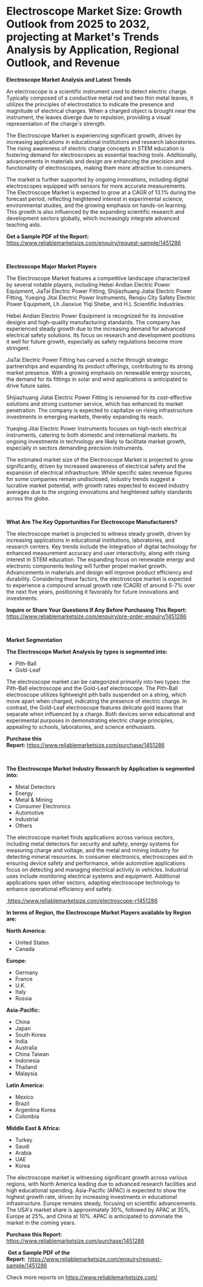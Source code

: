 <p><h1>Electroscope Market Size: Growth Outlook from 2025 to 2032, projecting at Market's Trends Analysis by Application, Regional Outlook, and Revenue</h1></p><p><strong>Electroscope Market Analysis and Latest Trends</strong></p>
<p><p>An electroscope is a scientific instrument used to detect electric charge. Typically composed of a conductive metal rod and two thin metal leaves, it utilizes the principles of electrostatics to indicate the presence and magnitude of electrical charges. When a charged object is brought near the instrument, the leaves diverge due to repulsion, providing a visual representation of the charge's strength.</p><p>The Electroscope Market is experiencing significant growth, driven by increasing applications in educational institutions and research laboratories. The rising awareness of electric charge concepts in STEM education is fostering demand for electroscopes as essential teaching tools. Additionally, advancements in materials and design are enhancing the precision and functionality of electroscopes, making them more attractive to consumers.</p><p>The market is further supported by ongoing innovations, including digital electroscopes equipped with sensors for more accurate measurements. The Electroscope Market is expected to grow at a CAGR of 13.1% during the forecast period, reflecting heightened interest in experimental science, environmental studies, and the growing emphasis on hands-on learning. This growth is also influenced by the expanding scientific research and development sectors globally, which increasingly integrate advanced teaching aids.</p></p>
<p><strong>Get a Sample PDF of the Report:&nbsp;</strong> <a href="https://www.reliablemarketsize.com/enquiry/request-sample/1451286?utm_campaign=3199&utm_medium=2&utm_source=Github&utm_content=ia&utm_term=09042025&utm_id=electroscope">https://www.reliablemarketsize.com/enquiry/request-sample/1451286</a></p>
<p>&nbsp;</p>
<p><strong>Electroscope Major Market Players</strong></p>
<p><p>The Electroscope Market features a competitive landscape characterized by several notable players, including Hebei Andian Electric Power Equipment, JiaTai Electric Power Fitting, Shijiazhuang Jiatai Electric Power Fitting, Yueqing Jitai Electric Power Instruments, Renqiu City Safety Electric Power Equipment, Lh Jiaoxiue Yiqi Shebe, and H.L Scientific Industries.</p><p>Hebei Andian Electric Power Equipment is recognized for its innovative designs and high-quality manufacturing standards. The company has experienced steady growth due to the increasing demand for advanced electrical safety solutions. Its focus on research and development positions it well for future growth, especially as safety regulations become more stringent.</p><p>JiaTai Electric Power Fitting has carved a niche through strategic partnerships and expanding its product offerings, contributing to its strong market presence. With a growing emphasis on renewable energy sources, the demand for its fittings in solar and wind applications is anticipated to drive future sales.</p><p>Shijiazhuang Jiatai Electric Power Fitting is renowned for its cost-effective solutions and strong customer service, which has enhanced its market penetration. The company is expected to capitalize on rising infrastructure investments in emerging markets, thereby expanding its reach.</p><p>Yueqing Jitai Electric Power Instruments focuses on high-tech electrical instruments, catering to both domestic and international markets. Its ongoing investments in technology are likely to facilitate market growth, especially in sectors demanding precision instruments.</p><p>The estimated market size of the Electroscope Market is projected to grow significantly, driven by increased awareness of electrical safety and the expansion of electrical infrastructure. While specific sales revenue figures for some companies remain undisclosed, industry trends suggest a lucrative market potential, with growth rates expected to exceed industry averages due to the ongoing innovations and heightened safety standards across the globe.</p></p>
<p>&nbsp;</p>
<p><strong>What Are The Key Opportunities For Electroscope Manufacturers?</strong></p>
<p><p>The electroscope market is projected to witness steady growth, driven by increasing applications in educational institutions, laboratories, and research centers. Key trends include the integration of digital technology for enhanced measurement accuracy and user interactivity, along with rising interest in STEM education. The expanding focus on renewable energy and electronic components testing will further propel market growth. Advancements in materials and design will improve product efficiency and durability. Considering these factors, the electroscope market is expected to experience a compound annual growth rate (CAGR) of around 5-7% over the next five years, positioning it favorably for future innovations and investments.</p></p>
<p><strong>Inquire or Share Your Questions If Any Before Purchasing This Report:</strong> <a href="https://www.reliablemarketsize.com/enquiry/pre-order-enquiry/1451286?utm_campaign=3199&utm_medium=2&utm_source=Github&utm_content=ia&utm_term=09042025&utm_id=electroscope">https://www.reliablemarketsize.com/enquiry/pre-order-enquiry/1451286</a></p>
<p>&nbsp;</p>
<p><strong>Market Segmentation</strong></p>
<p><strong>The Electroscope Market Analysis by types is segmented into:</strong></p>
<p><ul><li>Pith-Ball</li><li>Gold-Leaf</li></ul></p>
<p><p>The electroscope market can be categorized primarily into two types: the Pith-Ball electroscope and the Gold-Leaf electroscope. The Pith-Ball electroscope utilizes lightweight pith balls suspended on a string, which move apart when charged, indicating the presence of electric charge. In contrast, the Gold-Leaf electroscope features delicate gold leaves that separate when influenced by a charge. Both devices serve educational and experimental purposes in demonstrating electric charge principles, appealing to schools, laboratories, and science enthusiasts.</p></p>
<p><strong>Purchase this Report:&nbsp;</strong><a href="https://www.reliablemarketsize.com/purchase/1451286?utm_campaign=3199&utm_medium=2&utm_source=Github&utm_content=ia&utm_term=09042025&utm_id=electroscope">https://www.reliablemarketsize.com/purchase/1451286</a></p>
<p>&nbsp;</p>
<p><strong>The Electroscope Market Industry Research by Application is segmented into:</strong></p>
<p><ul><li>Metal Detectors</li><li>Energy</li><li>Metal & Mining</li><li>Consumer Electronics</li><li>Automotive</li><li>Industrial</li><li>Others</li></ul></p>
<p><p>The electroscope market finds applications across various sectors, including metal detectors for security and safety, energy systems for measuring charge and voltage, and the metal and mining industry for detecting mineral resources. In consumer electronics, electroscopes aid in ensuring device safety and performance, while automotive applications focus on detecting and managing electrical activity in vehicles. Industrial uses include monitoring electrical systems and equipment. Additional applications span other sectors, adapting electroscope technology to enhance operational efficiency and safety.</p></p>
<p><a href="https://www.reliablemarketsize.com/electroscope-r1451286?utm_campaign=3199&utm_medium=2&utm_source=Github&utm_content=ia&utm_term=09042025&utm_id=electroscope">&nbsp;https://www.reliablemarketsize.com/electroscope-r1451286</a></p>
<p><strong>In terms of Region, the Electroscope Market Players available by Region are:</strong></p>
<p>
    <p> <strong> North America: </strong>
        <ul>
            <li>United States</li>
            <li>Canada</li>
        </ul>
        </p> 
    <p> <strong> Europe: </strong>
        <ul>
            <li>Germany</li>
            <li>France</li>
            <li>U.K.</li>
            <li>Italy</li>
            <li>Russia</li>
        </ul>
        </p> 
    <p> <strong> Asia-Pacific: </strong>
        <ul>
            <li>China</li>
            <li>Japan</li>
            <li>South Korea</li>
            <li>India</li>
            <li>Australia</li>
            <li>China Taiwan</li>
            <li>Indonesia</li>
            <li>Thailand</li>
            <li>Malaysia</li>
        </ul>
        </p> 
    <p> <strong> Latin America: </strong>
        <ul>
            <li>Mexico</li>
            <li>Brazil</li>
            <li>Argentina Korea</li>
            <li>Colombia</li>
        </ul>
        </p> 
    <p> <strong> Middle East & Africa: </strong>
        <ul>
            <li>Turkey</li>
            <li>Saudi</li>
            <li>Arabia</li>
            <li>UAE</li>
            <li>Korea</li>
        </ul>
    </p>
    </p>
<p><p>The electroscope market is witnessing significant growth across various regions, with North America leading due to advanced research facilities and high educational spending. Asia-Pacific (APAC) is expected to show the highest growth rate, driven by increasing investments in educational infrastructure. Europe remains steady, focusing on scientific advancements. The USA's market share is approximately 30%, followed by APAC at 35%, Europe at 25%, and China at 10%. APAC is anticipated to dominate the market in the coming years. </p></p>
<p><strong>Purchase this Report: </strong><a href="https://www.reliablemarketsize.com/purchase/1451286?utm_campaign=3199&utm_medium=2&utm_source=Github&utm_content=ia&utm_term=09042025&utm_id=electroscope">https://www.reliablemarketsize.com/purchase/1451286</a></p>
<p>&nbsp;<strong>Get a Sample PDF of the Report:&nbsp;&nbsp;</strong><a href="https://www.reliablemarketsize.com/enquiry/request-sample/1451286?utm_campaign=3199&utm_medium=2&utm_source=Github&utm_content=ia&utm_term=09042025&utm_id=electroscope">https://www.reliablemarketsize.com/enquiry/request-sample/1451286</a></p>
<p><strong></strong></p>
<p>Check more reports on <a href="https://www.reliablemarketsize.com/?utm_campaign=3199&utm_medium=2&utm_source=Github&utm_content=ia&utm_term=09042025&utm_id=electroscope">https://www.reliablemarketsize.com/</a></p>